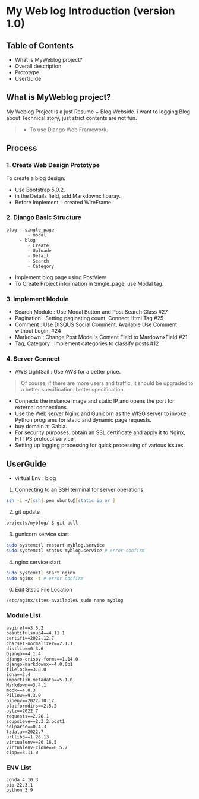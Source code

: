 # My Web log Introduction (version 1.0)
## Table of Contents
- What is MyWeblog project?
- Overall description
- Prototype
- UserGuide

## What is MyWeblog project?
My Weblog Project is a just Resume + Blog Webside.
i want to logging Blog about Technical story, just strict contents are not fun.
> + To use Django Web Framework.

## Process
### 1. Create Web Design Prototype
To create a blog design:
 - Use Bootstrap 5.0.2.
 - in the Details field, add Markdownx libaray.
 - Before Implement, i created WireFrame

### 2. Django Basic Structure
```
blog - single_page
        - modal
     - blog
        - Create
        - Uploade
        - Detail
        - Search
        - Category
```

- Implement blog page using PostView
- To  Create Project information in Single_page, use Modal tag.

### 3. Implement Module
- Search Module : Use Modal Button and Post Search Class #27
- Pagination : Setting paginating count, Connect Html Tag #25
- Comment : Use DISQUS Social Comment, Available Use Comment without Login. #24
- Markdown : Change Post Model's Content Field to MardownxField #21
- Tag, Category : Implement categories to classify posts #12

### 4. Server Connect
- AWS LightSail : Use AWS for a better price.
> Of course, if there are more users and traffic, it should be upgraded to a better specification. better specification.
- Connects the instance image and static IP and opens the port for external connections.
- Use the Web server Nginx and Gunicorn as the WISG server to invoke Python programs for static and dynamic page requests.
- buy domain at Gabia.
- For security purposes, obtain an SSL certificate and apply it to Nginx, HTTPS protocol service
- Setting up logging processing for quick processing of various issues.


## UserGuide

- virtual Env : blog

1. Connecting to an SSH terminal for server operations.
```zsh
ssh -i ~/[ssh].pem ubuntu@[static ip or ]
```
2. git update
```zsh
projects/myblog/ $ git pull
```
3. gunicorn service start
```zsh
sudo systemctl restart myblog.service
sudo systemctl status myblog.service # error confirm
```
4. nginx service start
```zsh
sudo systemctl start nginx
sudo nginx -t # error confirm
```
0. Edit Ststic File Location
```
/etc/nginx/sites-available$ sudo nano myblog
```

### Module List
```
asgiref==3.5.2
beautifulsoup4==4.11.1
certifi==2022.12.7
charset-normalizer==2.1.1
distlib==0.3.6
Django==4.1.4
django-crispy-forms==1.14.0
django-markdownx==4.0.0b1
filelock==3.8.0
idna==3.4
importlib-metadata==5.1.0
Markdown==3.4.1
mock==4.0.3
Pillow==9.3.0
pipenv==2022.10.12
platformdirs==2.5.2
pytz==2022.7
requests==2.28.1
soupsieve==2.3.2.post1
sqlparse==0.4.3
tzdata==2022.7
urllib3==1.26.13
virtualenv==20.16.5
virtualenv-clone==0.5.7
zipp==3.11.0
```
### ENV List
```
conda 4.10.3
pip 22.3.1
python 3.9
```

